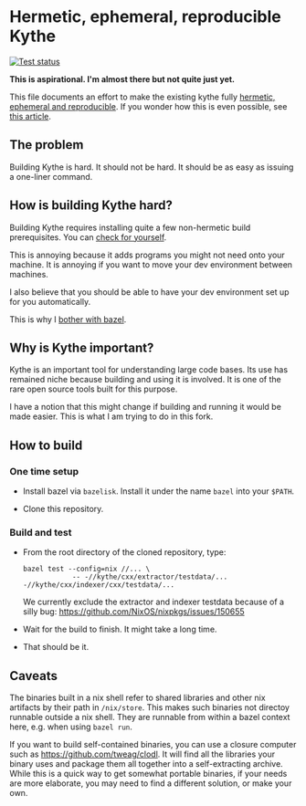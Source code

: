 # Hermetic, ephemeral, reproducible Kythe

[![Test status](https://github.com/filmil/kythe/workflows/Test/badge.svg)](https://github.com/filmil/kythe/workflows/Test/badge.svg)

**This is aspirational. I'm almost there but not quite just yet.**

This file documents an effort to make the existing kythe fully [hermetic,
ephemeral and reproducible][her]. If you wonder how this is even possible,
see [this article][aa].

[aa]: https://hdlfactory.com/post/2024/04/20/nix-bazel-%EF%B8%8F/
[her]: https://hdlfactory.com/note/2024/05/01/hermetic-ephemeral-reproducible-builds-her/

## The problem

Building Kythe is hard. It should not be hard.  It should be as easy as issuing
a one-liner command. 

## How is building Kythe hard?

Building Kythe requires installing quite a few
non-hermetic build prerequisites.  You can [check for yourself][yy].

[yy]: https://kythe.io/contributing/

This is annoying because it adds programs you might not need onto your machine.
It is annoying if you want to move your dev environment between machines.

I also believe that you should be able to have your dev environment set up for you
automatically.

This is why I [bother with bazel][bb].

[bb]: https://hdlfactory.com/post/2024/04/27/why-do-i-bother-with-bazel/

## Why is Kythe important?

Kythe is an important tool for understanding large code bases. Its use has
remained niche because building and using it is involved. It is one of the rare
open source tools built for this purpose.

I have a notion that this might change if building and running it would be
made easier. This is what I am trying to do in this fork.

## How to build

### One time setup

* Install bazel via `bazelisk`. Install it under the name `bazel` into your `$PATH`.

* Clone this repository.

### Build and test

* From the root directory of the cloned repository, type:

  ```
  bazel test --config=nix //... \
              -- -//kythe/cxx/extractor/testdata/... -//kythe/cxx/indexer/cxx/testdata/... 
  ```

  We currently exclude the extractor and indexer testdata because of a silly
  bug: https://github.com/NixOS/nixpkgs/issues/150655

* Wait for the build to finish. It might take a long time.

* That should be it.

## Caveats

The binaries built in a nix shell refer to shared libraries and other
nix artifacts by their path in `/nix/store`. This makes such binaries
not directoy runnable outside a nix shell. They are runnable from within
a bazel context here, e.g. when using `bazel run`. 

If you want to build self-contained binaries, you can use a closure
computer such as https://github.com/tweag/clodl. It will find all the
libraries your binary uses and package them all together into a self-extracting
archive. While this is a quick way to get somewhat portable binaries, if your
needs are more elaborate, you may need to find a different solution, or make your own.

